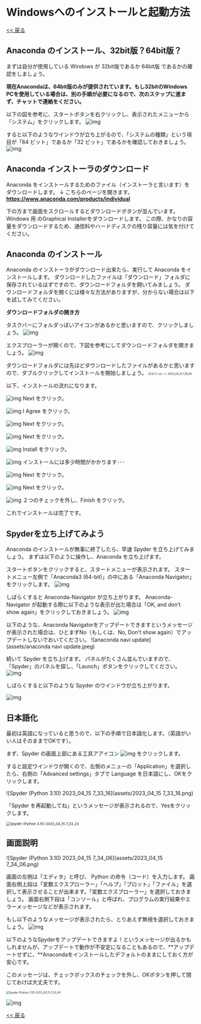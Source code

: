 # Windowsへのインストールと起動方法

[<< 戻る](../)

## Anaconda のインストール、32bit版？64bit版？

まずは自分が使用している Windows が 32bit版であるか 64bit版 であるかの確認をしましょう。

**現在Anacondaは、64bit版のみが提供されています。もし32bitのWindows PCを使用している場合は、別の手順が必要になるので、次のステップに進まず、チャットで連絡をください。**

以下の図を参考に、スタートボタンを右クリックし、表示されたメニューから「システム」をクリックします。
![img](assets/image16.png)




すると以下のようなウインドウが立ち上がるので、「システムの種類」という項目が「64 ビット」であるか「32 ビット」であるかを確認しておきましょう。
![img](assets/image10.png)





## Anaconda インストーラのダウンロード

Anaconda をインストールするためのファイル（インストーラと言います）をダウンロードします。
↓ こちらのページを開きます。
**https://www.anaconda.com/products/individual**

下の方まで画面をスクロールするとダウンロードボタンが並んでいます。Windows 用 のGraphical Installerをダウンロードします。
この際、かなりの容量をダウンロードするため、通信料やハードディスクの残り容量には気を付けてください。






## Anaconda のインストール

Anaconda のインストーラがダウンロード出来たら、実行して Anaconda をインストールします。
ダウンロードしたファイルは「ダウンロード」フォルダに保存されているはずですので、ダウンロードフォルダを開いてみましょう。
ダウンロードフォルダを開くには様々な方法がありますが、分からない場合は以下を試してみてください。

**ダウンロードフォルダの開き方**

タスクバーにフォルダっぽいアイコンがあるかと思いますので、クリックしましょう。 ![img](assets/image20.png)

エクスプローラーが開くので、下図を参考にしてダウンロードフォルダを開きましょう。 
![img](assets/image19.png) 



ダウンロードフォルダには先ほどダウンロードしたファイルがあるかと思いますので、ダブルクリックしてインストールを開始しましょう。
<img src="assets/ダウンロード 2023_04_15 7_16_59.png" alt="ダウンロード 2023_04_15 7_16_59" style="zoom:50%;" />


以下、インストールの流れになります。

![img](assets/image9.png)
Next をクリック。



![img](assets/image18.png)
I Agree をクリック。



![img](assets/image3.png)
Next をクリック。



![img](assets/image11.png)
Next をクリック。



![img](assets/image12.png)
Install をクリック。



![img](assets/image21.png)
インストールには多少時間がかかります･･･



![img](assets/image8.png)
Next をクリック。



![img](assets/image5.png)
Next をクリック。



![img](assets/image2.png)
２つのチェックを外し、Finish をクリック。



これでインストールは完了です。



## Spyderを立ち上げてみよう


Anaconda のインストールが無事に終了したら、早速 Spyder を立ち上げてみましょう。
まずは以下のように操作し、Anaconda を立ち上げます。



スタートボタンをクリックすると、スタートメニューが表示されます。
スタートメニュー左側で「Anaconda3 (64-bit)」の中にある「Anaconda Navigator」をクリックします。
![img](assets/image17.png)



しばらくすると Anaconda-Navigator が立ち上がります。
Anaconda-Navigator が起動する際に以下のような表示が出た場合は「OK, and don’t show again」をクリックしておきましょう。
![img](assets/image1.png)



以下のような、Anaconda Navigatorをアップデートできますというメッセージが表示された場合は、ひとまずNo（もしくは、No, Don't show again）でアップデートしないでおいてください。
![anaconda navi update](assets/anaconda navi update.jpeg)



続いて Spyder を立ち上げます。
パネルがたくさん並んでいますので、「Spyder」のパネルを探し、「Launch」ボタンをクリックしてください。
![img](assets/image14.png)



しばらくすると以下のような Spyder のウインドウが立ち上がります。

![img](assets/image7.png)



## 日本語化

最初は英語になっていると思うので、以下の手順で日本語化します。（英語がいい人はそのままでOKです）。


まず、Spyder の画面上部にある工具アアイコン ![img](assets/image9-1513220.png) をクリックします。

すると設定ウインドウが開くので、左側のメニューの「Application」を選択したら、右側の「Advanced settings」タブで Language を日本語にし、OKをクリックします。

![Spyder (Python 3.10) 2023_04_15 7_33_16](assets/2023_04_15 7_33_16.png)



「Spyder を再起動してね」というメッセージが表示されるので、Yesをクリックします。

<img src="assets/2023_04_15 7_33_23.png" alt="Spyder (Python 3.10) 2023_04_15 7_33_23" style="zoom: 67%;" />



## 画面説明

![Spyder (Python 3.10) 2023_04_15 7_34_06](assets/2023_04_15 7_34_06.png)

画面の左側は「エディタ」と呼び、 Python の命令（コード）を入力します。
画面右側上段は「変数エクスプローラー」「ヘルプ」「プロット」「ファイル」を選択して表示させることが出来ます。「変数エクスプローラー」を選択しておきましょう。
画面右側下段は「コンソール」と呼ばれ、プログラムの実行結果やエラーメッセージなどが表示されます。



もし以下のようなメッセージが表示されたら、とりあえず無視を選択しておきましょう。
![img](assets/image4.png)



以下のようなSpyderをアップデートできますよ！というメッセージが出るかもしれませんが、アップデートで動作が不安定になることもあるので、**アップデートせずに、**Anacondaをインストールしたデフォルトのままにしておく方が安心です。

このメッセージは、チェックボックスのチェックを外し、OKボタンを押して閉じておけば大丈夫です。

<img src="assets/2023_04_15 7_33_04-1513505.png" alt="Spyder (Python 3.10) 2023_04_15 7_33_04" style="zoom:50%;" />

![img](assets/update.png)




[<< 戻る](../)